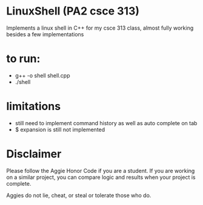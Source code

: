 # LinuxShell (PA2 csce 313)
Implements a linux shell in C++ for my csce 313 class, almost fully working besides a few implementations

# to run:
- g++ -o shell shell.cpp 
- ./shell

# limitations
- still need to implement command history as well as auto complete on tab
- $ expansion is still not implemented

# Disclaimer
Please follow the Aggie Honor Code if you are a student. If you are working on a similar project, you can compare logic and results when your project is complete.

Aggies do not lie, cheat, or steal or tolerate those who do.
